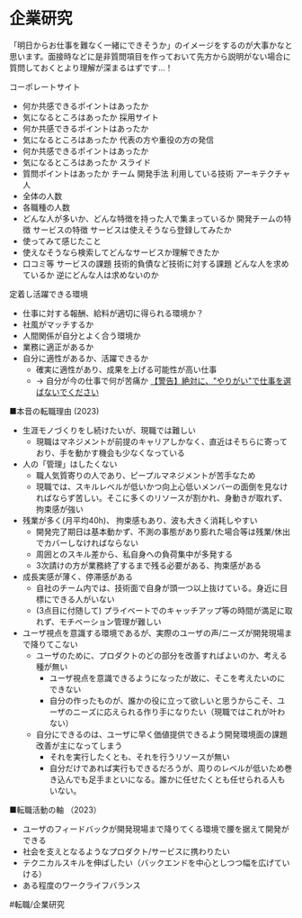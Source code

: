 # 企業研究

「明日からお仕事を難なく一緒にできそうか」のイメージをするのが大事かなと思います。面接時などに是非質問項目を作っておいて先方から説明がない場合に質問しておくとより理解が深まるはずです…！

コーポレートサイト
-   何か共感できるポイントはあったか
-   気になるところはあったか
採用サイト
-   何か共感できるポイントはあったか
-   気になるところはあったか
代表の方や重役の方の発信
-   何か共感できるポイントはあったか
-   気になるところはあったか
スライド
-   質問ポイントはあったか
チーム
開発手法
利用している技術
アーキテクチャ
人
-   全体の人数
-   各職種の人数
-   どんな人が多いか、どんな特徴を持った人で集まっているか
開発チームの特徴
サービスの特徴
サービスは使えそうなら登録してみたか
-   使ってみて感じたこと        
-   使えなそうなら検索してどんなサービスか理解できたか
-   口コミ等
サービスの課題
技術的負債など技術に対する課題
どんな人を求めているか
逆にどんな人は求めないのか

定着し活躍できる環境

- 仕事に対する報酬、給料が適切に得られる環境か？
- 社風がマッチするか
- 人間関係が自分とよく合う環境か
- 業務に適正があるか
- 自分に適性があるか、活躍できるか
	- 確実に適性があり、成果を上げる可能性が高い仕事
	-  → 自分が今の仕事で何が苦痛か
[【警告】絶対に、"やりがい"で仕事を選ばないでください](https://www.youtube.com/watch?v=1T7Tp9GNbEo&t=13s)

■本音の転職理由 (2023)

- 生涯モノづくりをし続けたいが、現職では難しい
    - 現職はマネジメントが前提のキャリアしかなく、直近はそちらに寄っており、手を動かす機会も少なくなっている
- 人の「管理」はしたくない
    - 職人気質寄りの人であり、ピープルマネジメントが苦手なため
    - 現職では、スキルレベルが低いかつ向上心低いメンバーの面倒を見なければならず苦しい。そこに多くのリソースが割かれ、身動きが取れず、拘束感が強い
- 残業が多く(月平均40h)、 拘束感もあり、波も大きく消耗しやすい
    - 開発完了期日は基本動かず、不測の事態があり膨れた場合等は残業/休出でカバーしなければならない
    - 周囲とのスキル差から、私自身への負荷集中が多発する
    - 3次請けの方が業務終了するまで残る必要がある、拘束感がある
- 成長実感が薄く、停滞感がある
    - 自社のチーム内では、技術面で自身が頭一つ以上抜けている。身近に目標にできる人がいない
    - (3点目に付随して) プライベートでのキャッチアップ等の時間が満足に取れず、モチベーション管理が難しい
- ユーザ視点を意識する環境であるが、実際のユーザの声/ニーズが開発現場まで降りてこない
	- ユーザのために、プロダクトのどの部分を改善すればよいのか、考える種が無い
		- ユーザ視点を意識できるようになったが故に、そこを考えたいのにできない
		- 自分の作ったものが、誰かの役に立って欲しいと思うからこそ、ユーザのニーズに応えられる作り手になりたい（現職ではこれが叶わない）
	- 自分にできるのは、ユーザに早く価値提供できるよう開発環境面の課題改善が主になってしまう
		- それを実行したくとも、それを行うリソースが無い
		- 自分だけであれば実行もできるだろうが、周りのレベルが低いため巻き込んでも足手まといになる。誰かに任せたくとも任せられる人もいない。

■転職活動の軸 （2023）
- ユーザのフィードバックが開発現場まで降りてくる環境で腰を据えて開発ができる
- 社会を支えとなるようなプロダクト/サービスに携わりたい
- テクニカルスキルを伸ばしたい（バックエンドを中心としつつ幅を広げていける）
- ある程度のワークライフバランス


#転職/企業研究 